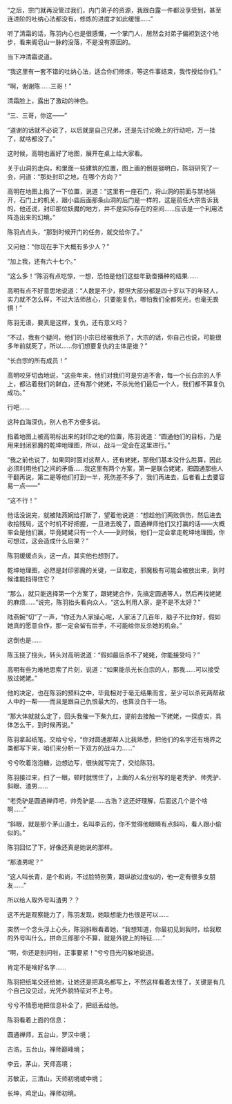 “之后，宗门就再没管过我们，内门弟子的资源，我跟白露一件都没享受到，甚至连进阶的吐纳心法都没有，修炼的进度才如此缓慢……”

听了清霜的话，陈羽内心也是很感慨，一个掌门人，居然会对弟子偏袒到这个地步，看来阁皂山一脉的没落，不是没有原因的。

当下冲清霜说道。

“我这里有一套不错的吐纳心法，适合你们修炼，等这件事结束，我传授给你们。”

“啊，谢谢陈……三哥！”

清霜脸上，露出了激动的神色。

“三、三哥，你这——”

“道谢的话就不必说了，以后就是自己兄弟，还是先讨论晚上的行动吧，万一挂了，就啥都没了。”

这时候，高明也画好了地图，展开在桌上给大家看。

关于山洞的走向，和里面一些建筑的位置，图上画的倒是挺明白，陈羽研究了一会，问道：“那处封印之地，在哪个方向？”

高明在地图上指了一下位置，说道：“这里有一座石门，将山洞的前面与禁地隔开，石门上的机关，跟小庙后面那条山洞的后门是一样的，这是前任大宗告诉我的，他还说，封印那位妖魔的地方，并不是实际存在的空间……应该是一个利用法阵造出来的幻境。”

陈羽点点头，“那到时候开门的任务，就交给你了。”

又问他：“你现在手下大概有多少人？”

“加上我，还有六十七个。”

“这么多！”陈羽有点吃惊，一想，恐怕是他们这些年勤奋播种的结果……

高明有点不好意思地说道：“人数是不少，额但大部分都是四十岁以下的年轻人，实力就不怎么样，不过大法师放心，只要能复仇，哪怕我们全都死光，也毫无畏惧！”

陈羽无语，要真是这样，复仇，还有意义吗？

“不过，我有个疑问，他们的小宗已经被我杀了，大宗的话，你自己也说，可能很多年前就死了，所以……你们想要复仇的主体是谁？”

“长白宗的所有成员！”

高明咬牙切齿地说，“这些年来，他们对我们可是穷追不舍，每一个长白宗的人手上，都沾着我们的鲜血，还有那个姥姥，不杀光他们最后一个人，我们都不算复仇成功。”

行吧……

这种血海深仇，别人也不方便多说。

指着地图上被高明标出来的封印之地的位置，陈羽说道：“圆通他们的目标，乃是用来封闭邪魔的乾坤地理图，所以，战斗一定会在这里进行。”

“我之前也说了，如果同时面对这帮人，还有姥姥，那我们基本没什么胜算，因此必须利用他们之间的矛盾……我这里有两个方案，第一是联合姥姥，把圆通那些人干翻再说，第二是等他们打到一半，死伤差不多了，我们再进去，后者看上去要容易一点——”

“这不行！”

他话没说完，就被陆燕婉给打断了，望着他说道：“想趁他们两败俱伤，然后进去收拾残局，这个时机不好把握，一旦进去晚了，圆通禅师他们又打赢的话——大概率会是他们赢，毕竟姥姥只有一个人——到时候，他们一定会拿走乾坤地理图，你可想过，这会造成什么后果？”

陈羽缓缓点头，这一点，其实他也想到了。

乾坤地理图，必然是封印邪魔的关键，一旦取走，邪魔极有可能会被放出来，到时候谁能挡得住它？

“那么，就只能选择第一个方案了，跟姥姥合作，先搞定圆通等人，然后再找姥姥的麻烦……”说完，陈羽抬头看向众人，“这么利用人家，是不是不太好？”

陆燕婉“切”了一声，“你还为人家操心呢，人家活了几百年，脑子不比你好，假如她真的愿意合作，那一定会留有后手，不可能给你反杀她的机会。”

这倒也是……

陈玉挠了挠头，转头对高明说道：“假如最后杀不了姥姥，你能接受吗？”

高明有些为难地思索了片刻，说道：“如果能杀光长白宗的人，那我……可以接受放过姥姥。”

他的决定，也在陈羽的预料之中，毕竟相对于毫无结果而言，至少可以杀死两帮敌人中的一帮——而且是跟自己仇恨最大的，也算没白干一场。

“那大体就就么定了，回头我催一下柴九红，提前去接触一下姥姥，一探虚实，具体怎么干，到时候再说。”

陈羽拿起纸笔，交给兮兮，“你对圆通那帮人比我熟悉，把他们的名字还有境界之类都写下来，咱们来分析一下双方的战斗力……”

兮兮吹着泡泡糖，边想边写，很快就写完了，交给陈羽。

陈羽接过来，扫了一眼，顿时就愣住了，上面的人名分别写的是老秃驴、帅秃驴、斜眼、渣男……

“老秃驴是圆通禅师吧，帅秃驴是……古浩？这还好理解，后面这几个是个啥啊……”

“斜眼，就是那个茅山道士，名叫李云的，你不觉得他眼睛有点斜吗，看人跟小偷似的。”

陈羽回忆了下，好像还真是她说的那样。

“那渣男呢？”

“这人叫长青，是个和尚，不过脸特别黄，跟纵欲过度似的，他一定有很多女朋友……”

所以给人取外号叫渣男？？

这不光是观察能力了，陈羽发现，她联想能力也很是可以……

突然一个念头浮上心头，陈羽斜眼看着她，“我想知道，你最初见到我时，给我取的外号叫什么，拼命三郎那个不算，就是外貌上的特征……”

“啊，你还是别问啦，正事要紧！”兮兮目光闪躲地说道。

肯定不是啥好名字……

陈羽把纸笔交还给她，让她还是把真名都写上，不然这样看着太怪了，关键是有几个自己没见过，光凭外貌特征对不上号。

兮兮不情愿地把信息补全了，把纸丢给他。

陈羽看着上面的信息：

圆通禅师，五台山，罗汉中境；

古浩，五台山，禅师巅峰境；

李云，茅山，天师高境；

苏敏正，三清山，天师初境或中境；

长坤，鸡足山，禅师初境。
